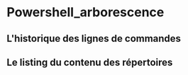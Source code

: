 # Powershell_arborescence

## L'historique des lignes de commandes

## Le listing du contenu des répertoires
